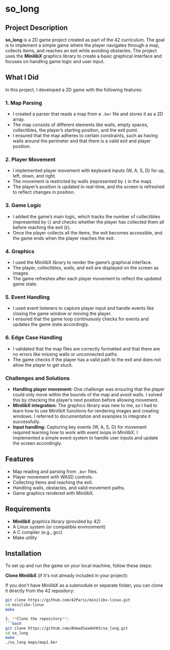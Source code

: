# so_long

## Project Description
**so_long** is a 2D game project created as part of the 42 curriculum. The goal is to implement a simple game where the player navigates through a map, collects items, and reaches an exit while avoiding obstacles. The project uses the **MinilibX** graphics library to create a basic graphical interface and focuses on handling game logic and user input.

## What I Did
In this project, I developed a 2D game with the following features:

### 1. **Map Parsing**
   - I created a parser that reads a map from a `.ber` file and stores it as a 2D array.
   - The map consists of different elements like walls, empty spaces, collectibles, the player’s starting position, and the exit point.
   - I ensured that the map adheres to certain constraints, such as having walls around the perimeter and that there is a valid exit and player position.

### 2. **Player Movement**
   - I implemented player movement with keyboard inputs (W, A, S, D) for up, left, down, and right.
   - The movement is restricted by walls (represented by `1` in the map).
   - The player’s position is updated in real-time, and the screen is refreshed to reflect changes in position.

### 3. **Game Logic**
   - I added the game’s main logic, which tracks the number of collectibles (represented by `C`) and checks whether the player has collected them all before reaching the exit (`E`).
   - Once the player collects all the items, the exit becomes accessible, and the game ends when the player reaches the exit.

### 4. **Graphics**
   - I used the MinilibX library to render the game’s graphical interface.
   - The player, collectibles, walls, and exit are displayed on the screen as images.
   - The game refreshes after each player movement to reflect the updated game state.

### 5. **Event Handling**
   - I used event listeners to capture player input and handle events like closing the game window or moving the player.
   - I ensured that the game loop continuously checks for events and updates the game state accordingly.

### 6. **Edge Case Handling**
   - I validated that the map files are correctly formatted and that there are no errors like missing walls or unconnected paths.
   - The game checks if the player has a valid path to the exit and does not allow the player to get stuck.

### Challenges and Solutions
- **Handling player movement:** One challenge was ensuring that the player could only move within the bounds of the map and avoid walls. I solved this by checking the player’s next position before allowing movement.
- **MinilibX integration:** The graphics library was new to me, so I had to learn how to use MinilibX functions for rendering images and creating windows. I referred to documentation and examples to integrate it successfully.
- **Input handling:** Capturing key events (W, A, S, D) for movement required learning how to work with event loops in MinilibX. I implemented a simple event system to handle user inputs and update the screen accordingly.

## Features
- Map reading and parsing from `.ber` files.
- Player movement with WASD controls.
- Collecting items and reaching the exit.
- Handling walls, obstacles, and valid movement paths.
- Game graphics rendered with MinilibX.

## Requirements
- **MinilibX** graphics library (provided by 42)
- A Linux system (or compatible environment)
- A C compiler (e.g., gcc)
- Make utility

## Installation
To set up and run the game on your local machine, follow these steps:

**Clone MinilibX** (if it's not already included in your project):

   If you don't have MinilibX as a submodule or separate folder, you can clone it directly from the 42 repository:
   ```bash
 git clone https://github.com/42Paris/minilibx-linux.git
cd minilibx-linux
make

1. **Clone the repository**:
   ```bash
   git clone https://github.com/AhmadSaadeh03/so_long.git
   cd so_long
   make
./so_long maps/map1.ber
